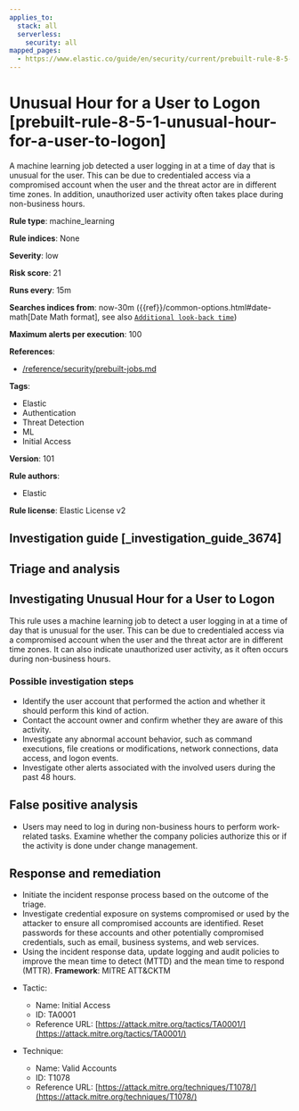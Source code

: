 ```yaml
---
applies_to:
  stack: all
  serverless:
    security: all
mapped_pages:
  - https://www.elastic.co/guide/en/security/current/prebuilt-rule-8-5-1-unusual-hour-for-a-user-to-logon.html
---
```


# Unusual Hour for a User to Logon [prebuilt-rule-8-5-1-unusual-hour-for-a-user-to-logon]

A machine learning job detected a user logging in at a time of day that is unusual for the user. This can be due to credentialed access via a compromised account when the user and the threat actor are in different time zones. In addition, unauthorized user activity often takes place during non-business hours.

**Rule type**: machine_learning

**Rule indices**: None

**Severity**: low

**Risk score**: 21

**Runs every**: 15m

**Searches indices from**: now-30m ({{ref}}/common-options.html#date-math[Date Math format], see also [`Additional look-back time`](docs-content://solutions/security/detect-and-alert/create-detection-rule.md#rule-schedule))

**Maximum alerts per execution**: 100

**References**:

* [/reference/security/prebuilt-jobs.md](/reference/prebuilt-jobs.md)

**Tags**:

* Elastic
* Authentication
* Threat Detection
* ML
* Initial Access

**Version**: 101

**Rule authors**:

* Elastic

**Rule license**: Elastic License v2

## Investigation guide [_investigation_guide_3674]

## Triage and analysis

## Investigating Unusual Hour for a User to Logon

This rule uses a machine learning job to detect a user logging in at a time of day that is unusual for the user. This can be due to credentialed access via a compromised account when the user and the threat actor are in different time zones. It can also indicate unauthorized user activity, as it often occurs during non-business hours.

### Possible investigation steps

- Identify the user account that performed the action and whether it should perform this kind of action.
- Contact the account owner and confirm whether they are aware of this activity.
- Investigate any abnormal account behavior, such as command executions, file creations or modifications, network connections, data access, and logon events.
- Investigate other alerts associated with the involved users during the past 48 hours.

## False positive analysis

- Users may need to log in during non-business hours to perform work-related tasks. Examine whether the company policies authorize this or if the activity is done under change management.

## Response and remediation

- Initiate the incident response process based on the outcome of the triage.
- Investigate credential exposure on systems compromised or used by the attacker to ensure all compromised accounts are identified. Reset passwords for these accounts and other potentially compromised credentials, such as email, business systems, and web services.
- Using the incident response data, update logging and audit policies to improve the mean time to detect (MTTD) and the mean time to respond (MTTR).
**Framework**: MITRE ATT&CKTM

* Tactic:

    * Name: Initial Access
    * ID: TA0001
    * Reference URL: [https://attack.mitre.org/tactics/TA0001/](https://attack.mitre.org/tactics/TA0001/)

* Technique:

    * Name: Valid Accounts
    * ID: T1078
    * Reference URL: [https://attack.mitre.org/techniques/T1078/](https://attack.mitre.org/techniques/T1078/)




